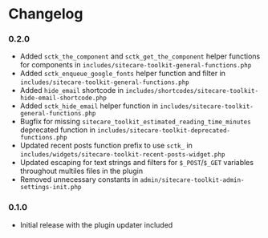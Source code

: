 # Changelog

### 0.2.0

*   Added `sctk_the_component` and `sctk_get_the_component` helper functions for components in `includes/sitecare-toolkit-general-functions.php`
*   Added `sctk_enqueue_google_fonts` helper function and filter in `includes/sitecare-toolkit-general-functions.php`
*   Added `hide_email` shortcode in `includes/shortcodes/sitecare-toolkit-hide-email-shortcode.php`
*   Added `sctk_hide_email` helper function in `includes/sitecare-toolkit-general-functions.php`
*   Bugfix for missing `sitecare_toolkit_estimated_reading_time_minutes` deprecated function in `includes/sitecare-toolkit-deprecated-functions.php`
*   Updated recent posts function prefix to use `sctk_` in `includes/widgets/sitecare-toolkit-recent-posts-widget.php`
*   Updated escaping for text strings and filters for `$_POST`/`$_GET` variables throughout multiles files in the plugin
*   Removed unnecessary constants in `admin/sitecare-toolkit-admin-settings-init.php`

### 0.1.0

*   Initial release with the plugin updater included